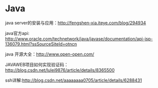 # Java
java server的安装与应用：http://fengshen-xia.iteye.com/blog/294934

java官方api: http://www.oracle.com/technetwork/java/javase/documentation/api-jsp-136079.html?ssSourceSiteId=otncn

java 开源大全：http://www.open-open.com/

JAVAWEB项目如何实现验证码：http://blog.csdn.net/lulei9876/article/details/8365500

ssh详解:http://blog.csdn.net/aaaaaaaa0705/article/details/6288431
